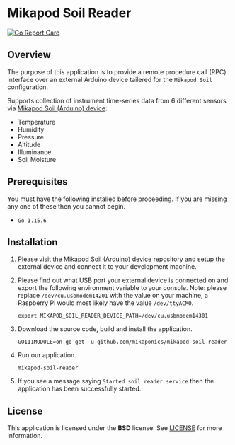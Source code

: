 # Mikapod Soil Reader
[![Go Report Card](https://goreportcard.com/badge/github.com/mikaponics/mikapod-soil-reader)](https://goreportcard.com/report/github.com/mikaponics/mikapod-soil-reader)

## Overview

The purpose of this application is to provide a remote procedure call (RPC) interface over an external Arduino device tailered for the `Mikapod Soil` configuration.

Supports collection of instrument time-series data from 6 different sensors via [Mikapod Soil (Arduino) device](https://github.com/mikaponics/mikapod-soil-arduino):

* Temperature
* Humidity
* Pressure
* Altitude
* Illuminance
* Soil Moisture

## Prerequisites

You must have the following installed before proceeding. If you are missing any one of these then you cannot begin.

* ``Go 1.15.6``

## Installation

1. Please visit the [Mikapod Soil (Arduino) device](https://github.com/mikaponics/mikapod-soil-arduino) repository and setup the external device and connect it to your development machine.

2. Please find out what USB port your external device is connected on and export the following environment variable to your console. Note: please replace ``/dev/cu.usbmodem14201`` with the value on your machine, a Raspberry Pi would most likely have the value ``/dev/ttyACM0``.

    ```
    export MIKAPOD_SOIL_READER_DEVICE_PATH=/dev/cu.usbmodem14301
    ```

3. Download the source code, build and install the application.

    ```
    GO111MODULE=on go get -u github.com/mikaponics/mikapod-soil-reader
    ```

4. Run our application.

    ```
    mikapod-soil-reader
    ```

5. If you see a message saying ``Started soil reader service`` then the application has been successfully started.

## License

This application is licensed under the **BSD** license. See [LICENSE](LICENSE) for more information.
